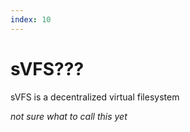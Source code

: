 ```yaml
---
index: 10
---
```


# sVFS???

sVFS is a decentralized virtual filesystem

*not sure what to call this yet*

